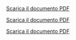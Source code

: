 [Scarica il documento PDF](https://github.com/giannivessio/Kvasir-SEG-code-1-and-2-/blob/main/Kvasir-SEG(1%C2%B0codice).pdf)

[Scarica il documento PDF](https://github.com/giannivessio/Kvasir-SEG-code-1-and-2-/blob/main/Kvasir-SEG(2%C2%B0codice).pdf)

[Scarica il documento PDF](https://github.com/giannivessio/Kvasir-SEG-code-1-and-2-/blob/main/Report%20differenze%20tra%20i%20codici.pdf)
